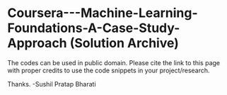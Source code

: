 # Coursera---Machine-Learning-Foundations-A-Case-Study-Approach (Solution Archive)

The codes can be used in public domain. Please cite the link to this page with proper credits to use the code snippets in your project/research.

Thanks.
-Sushil Pratap Bharati
